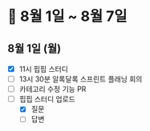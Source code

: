 # 🐯 8월 1일 ~ 8월 7일

## 8월 1일 (월)

- [x] 11시 핍핍 스터디
- [ ] 13시 30분 알록달록 스프린트 플래닝 회의
- [ ] 카테고리 수정 기능 PR
- [ ] 핍핍 스터디 업로드
  - [x] 질문
  - [ ] 답변
